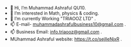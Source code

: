 - 👋 Hi, I’m Muhammad Ashraful QU10.
- 👀 I’m interested in Math, physics & coding.
- 🌱 I’m currently Working "TRIAOOZ LTD" .
- 📫 E-mail- muhammadashrafulbusiness10@gmail.com .
- 📫 Business Email: info.triaooz@gmail.com .
- MUhammad Ashraful website: https://t.co/sejlleNjxR .

<!---
ASHRAFUL-QU10/ASHRAFUL-QU10 is a ✨ special ✨ repository because its `README.md` (this file) appears on your GitHub profile.
You can click the Preview link to take a look at your changes.
--->
